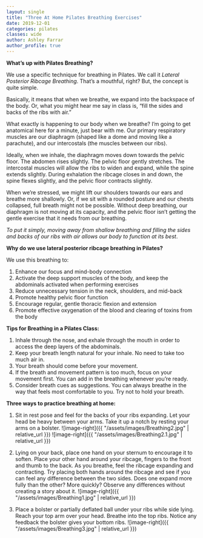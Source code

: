 ```yaml
---
layout: single
title: "Three At Home Pilates Breathing Exercises"
date: 2019-12-01
categories: pilates 
classes: wide
author: Ashley Farrar
author_profile: true
---
```


**What’s up with Pilates Breathing?**

We use a specific technique for breathing in Pilates. We call it *Lateral Posterior Ribcage Breathing*. That’s a mouthful, right? But, the concept is quite simple.

Basically, it means that when we breathe, we expand into the backspace of the body. Or, what you might hear me say in class is, “fill the sides and backs of the ribs with air.”

What exactly is happening to our body when we breathe? I’m going to get anatomical here for a minute, just bear with me. Our primary respiratory muscles are our diaphragm (shaped like a dome and moving like a parachute), and our intercostals (the muscles between our ribs). 

Ideally, when we inhale, the diaphragm moves down towards the pelvic floor. The abdomen rises slightly. The pelvic floor gently stretches. The intercostal muscles will allow the ribs to widen and expand, while the spine extends slightly. During exhalation the ribcage closes in and down, the spine flexes slightly, and the pelvic floor contracts slightly. 

When we’re stressed, we might lift our shoulders towards our ears and breathe more shallowly. Or, if we sit with a rounded posture and our chests collapsed, full breath might not be possible. Without deep breathing, our diaphragm is not moving at its capacity, and the pelvic floor isn’t getting the gentle exercise that it needs from our breathing.

*To put it simply, moving away from shallow breathing and filling the sides and backs of our ribs with air allows our body to function at its best*.

**Why do we use lateral posterior ribcage breathing in Pilates?**

We use this breathing to:

1.	Enhance our focus and mind-body connection
2.	Activate the deep support muscles of the body, and keep the abdominals activated when performing exercises
3.	Reduce unnecessary tension in the neck, shoulders, and mid-back
4.	Promote healthy pelvic floor function
5.	Encourage regular, gentle thoracic flexion and extension
6.	Promote effective oxygenation of the blood and clearing of toxins from the body

**Tips for Breathing in a Pilates Class:**

1.	Inhale through the nose, and exhale through the mouth in order to access the deep layers of the abdominals.
2.	Keep your breath length natural for your inhale. No need to take too much air in.
3.	Your breath should come before your movement.
4.	If the breath and movement pattern is too much, focus on your movement first. You can add in the breathing whenever you’re ready.
5.	Consider breath cues as suggestions. You can always breathe in the way that feels most comfortable to you. Try not to hold your breath.

**Three ways to practice breathing at home:**

1.	Sit in rest pose and feel for the backs of your ribs expanding. Let your head be heavy between your arms. Take it up a notch by resting your arms on a bolster.
![image-right]({{ "/assets/images/Breathing2.jpg" | relative_url }})
![image-right]({{ "/assets/images/Breathing2.1.jpg" | relative_url }})

2.	Lying on your back, place one hand on your sternum to encourage it to soften. Place your other hand around your ribcage, fingers to the front and thumb to the back. As you breathe, feel the ribcage expanding and contracting. Try placing both hands around the ribcage and see if you can feel any difference between the two sides. Does one expand more fully than the other? More quickly? Observe any differences without creating a story about it.
![image-right]({{ "/assets/images/Breathing1.jpg" | relative_url }})

3.	Place a bolster or partially deflated ball under your ribs while side lying. Reach your top arm over your head. Breathe into the top ribs. Notice any feedback the bolster gives your bottom ribs.
![image-right]({{ "/assets/images/Breathing3.jpg" | relative_url }})
